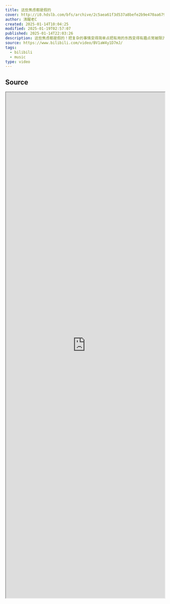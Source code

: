 ```yaml
---
title: 这些焦虑都是假的
cover: http://i0.hdslb.com/bfs/archive/2c5aea61f3d537a8befe2b9e470aa67931211126.jpg@189w_107h.webp
author: 清醒老C
created: 2025-01-14T10:04:25
modified: 2025-01-19T02:57:07
published: 2025-01-14T22:03:26
description: 这些焦虑都是假的！把复杂的事情变得简单点把有用的东西变得有趣点常被限流，链接我，防失联，可加V，人满即止，相关视频：应该是最底层的心法了，1个动作带你测试抑郁症，超级准，有这三种症状，才是焦虑症，焦虑症患者的一天，一位焦虑症患者在感觉到自己快要发作时，录下了这段视频，注意了！身体发出了这些信号，你可能已经开始抑郁躯体化了！，抑郁症发病录像，抑郁症是不是装的，一句话就能试出来，“你有没有发现：只要你一整天都很认真的学，少用手机，完成该完成的任务，运动半小时出点汗，内心就会感到平静和快乐，也不会再胡思乱想，患得患失，焦虑不已了。”，焦虑症 为什么会被称为“地狱之门”？
source: https://www.bilibili.com/video/BV1aW4y1D7mJ/
tags:
  - bilibili
  - music
type: video
---
```


## Source

<iframe src='https://player.bilibili.com/player.html?isOutside=true&bvid=BV1aW4y1D7mJ&p=1&autoplay=false' style='height:40vh;width:100%' class='iframe-radius' allow='fullscreen'/><center>via: <a href='https://www.bilibili.com/video/BV1aW4y1D7mJ' target='_blank' class='external-link'>https://www.bilibili.com/video/BV1aW4y1D7mJ</a></center>

## Notes
